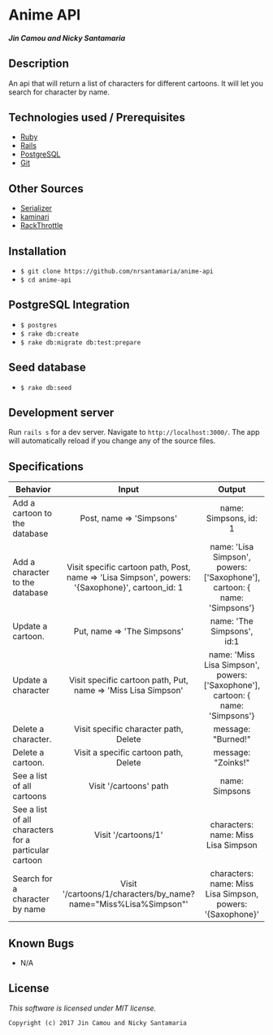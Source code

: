 # Anime API

#### _Jin Camou and Nicky Santamaria_

## Description

An api that will return a list of characters for different cartoons. It will let you search for character by name.

## Technologies used / Prerequisites

* [Ruby](https://www.ruby-lang.org/en/downloads/)
* [Rails](http://rubyonrails.org/)
* [PostgreSQL](https://www.postgresql.org/docs/9.2/static/app-psql.html)
* [Git](https://git-scm.com/)

## Other Sources

* [Serializer](https://blog.engineyard.com/2015/active-model-serializers)
* [kaminari](https://github.com/kaminari/kaminari)
* [RackThrottle](https://github.com/dryruby/rack-throttle)

## Installation

* `$ git clone https://github.com/nrsantamaria/anime-api`
* `$ cd anime-api`

## PostgreSQL Integration
* `$ postgres`
* `$ rake db:create`
* `$ rake db:migrate db:test:prepare`

## Seed database
* `$ rake db:seed`

## Development server

Run `rails s` for a dev server. Navigate to `http://localhost:3000/`. The app will automatically reload if you change any of the source files.

## Specifications

| Behavior |  Input   |  Output  |
|----------|:--------:|:--------:|
|Add a cartoon to the database|Post, name => 'Simpsons'|name: Simpsons, id: 1|
|Add a character to the database|Visit specific cartoon path, Post, name => 'Lisa Simpson', powers: '{Saxophone}', cartoon_id: 1|name: 'Lisa Simpson', powers: ['Saxophone'], cartoon: { name: 'Simpsons'}|
|Update a cartoon.|Put, name => 'The Simpsons'|name: 'The Simpsons', id:1|
|Update a character|Visit specific cartoon path, Put, name => 'Miss Lisa Simpson'|name: 'Miss Lisa Simpson', powers: ['Saxophone'], cartoon: { name: 'Simpsons'}|
|Delete a character.|Visit specific character path, Delete|message: "Burned!"|
|Delete a cartoon.|Visit a specific cartoon path, Delete|message: "Zoinks!"|
|See a list of all cartoons|Visit '/cartoons' path|name: Simpsons|
|See a list of all characters for a particular cartoon|Visit '/cartoons/1'|characters: name: Miss Lisa Simpson|
|Search for a character by name|Visit '/cartoons/1/characters/by_name?name="Miss%Lisa%Simpson"'|characters: name: Miss Lisa Simpson, powers: '{Saxophone}'|

## Known Bugs
* N/A

## License

*This software is licensed under MIT license.*

```
Copyright (c) 2017 Jin Camou and Nicky Santamaria
```
